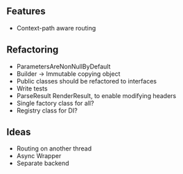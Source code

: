 ## Features

* Context-path aware routing


## Refactoring

* ParametersAreNonNullByDefault
* Builder -> Immutable copying object
* Public classes should be refactored to interfaces
* Write tests
* ParseResult RenderResult, to enable modifying headers 
* Single factory class for all?
* Registry class for DI?


## Ideas

* Routing on another thread
* Async Wrapper
* Separate backend
